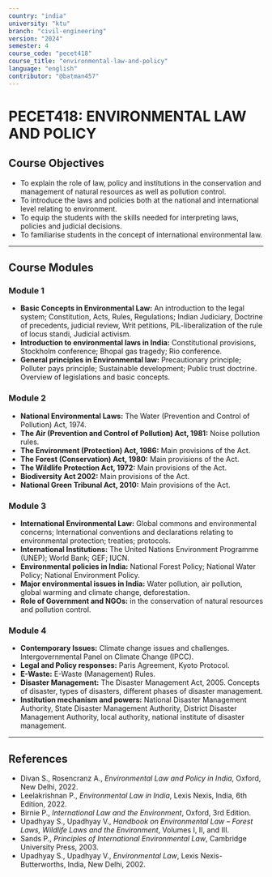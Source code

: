 ```yaml
---
country: "india"
university: "ktu"
branch: "civil-engineering"
version: "2024"
semester: 4
course_code: "pecet418"
course_title: "environmental-law-and-policy"
language: "english"
contributor: "@batman457"
---
```


# PECET418: ENVIRONMENTAL LAW AND POLICY

## Course Objectives
- To explain the role of law, policy and institutions in the conservation and management of natural resources as well as pollution control.
- To introduce the laws and policies both at the national and international level relating to environment.
- To equip the students with the skills needed for interpreting laws, policies and judicial decisions.
- To familiarise students in the concept of international environmental law.

---

## Course Modules

### Module 1
- **Basic Concepts in Environmental Law:** An introduction to the legal system; Constitution, Acts, Rules, Regulations; Indian Judiciary, Doctrine of precedents, judicial review, Writ petitions, PIL-liberalization of the rule of locus standi, Judicial activism.
- **Introduction to environmental laws in India:** Constitutional provisions, Stockholm conference; Bhopal gas tragedy; Rio conference.
- **General principles in Environmental law:** Precautionary principle; Polluter pays principle; Sustainable development; Public trust doctrine. Overview of legislations and basic concepts.

### Module 2
- **National Environmental Laws:** The Water (Prevention and Control of Pollution) Act, 1974.
- **The Air (Prevention and Control of Pollution) Act, 1981:** Noise pollution rules.
- **The Environment (Protection) Act, 1986:** Main provisions of the Act.
- **The Forest (Conservation) Act, 1980:** Main provisions of the Act.
- **The Wildlife Protection Act, 1972:** Main provisions of the Act.
- **Biodiversity Act 2002:** Main provisions of the Act.
- **National Green Tribunal Act, 2010:** Main provisions of the Act.

### Module 3
- **International Environmental Law:** Global commons and environmental concerns; International conventions and declarations relating to environmental protection; treaties; protocols.
- **International Institutions:** The United Nations Environment Programme (UNEP); World Bank; GEF; IUCN.
- **Environmental policies in India:** National Forest Policy; National Water Policy; National Environment Policy.
- **Major environmental issues in India:** Water pollution, air pollution, global warming and climate change, deforestation.
- **Role of Government and NGOs:** in the conservation of natural resources and pollution control.

### Module 4
- **Contemporary Issues:** Climate change issues and challenges. Intergovernmental Panel on Climate Change (IPCC).
- **Legal and Policy responses:** Paris Agreement, Kyoto Protocol.
- **E-Waste:** E-Waste (Management) Rules.
- **Disaster Management:** The Disaster Management Act, 2005. Concepts of disaster, types of disasters, different phases of disaster management.
- **Institution mechanism and powers:** National Disaster Management Authority, State Disaster Management Authority, District Disaster Management Authority, local authority, national institute of disaster management.

---

## References

- Divan S., Rosencranz A., *Environmental Law and Policy in India*, Oxford, New Delhi, 2022.  
- Leelakrishnan P., *Environmental Law in India*, Lexis Nexis, India, 6th Edition, 2022.  
- Birnie P., *International Law and the Environment*, Oxford, 3rd Edition.  
- Upadhyay S., Upadhyay V., *Handbook on Environmental Law – Forest Laws, Wildlife Laws and the Environment*, Volumes I, II, and III.
- Sands P., *Principles of International Environmental Law*, Cambridge University Press, 2003.  
- Upadhyay S., Upadhyay V., *Environmental Law*, Lexis Nexis-Butterworths, India, New Delhi, 2002.

